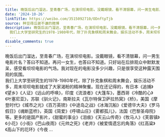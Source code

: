 ```yaml
---
title: 晚饭后出门溜达，至青春广场，在演坝坝电影。没戴眼镜，看不清银幕，问一男生电影片名？答曰不知道。再问一女生，也答曰不知道。只好站在后排观众中默默发呆，感...
date: '2024-10-26'
linkTitle: https://weibo.com/3515092710/ODnftpTjb
source: 种豆得瓜谢不谦的微博
description: 晚饭后出门溜达，至青春广场，在演坝坝电影。没戴眼镜，看不清银幕，问一男生电影片名？答曰不知道。再问一女生，也答曰不知道。只好站在后排观众中默默发呆，感受看坝坝电影的气场。我对现在的电影没多少兴趣，只是很享受这种露天围观的氛围。<br>
  我们上大学至研究生的1978-1980年代，除了扑克象棋和周末舞会，娱乐活动不多，周末坝坝电影就成了大家渴盼的精神聚餐。现在还记得的，有日本《追捕》《望乡》《人证》《远山的呼唤》，印度《流浪者》《大篷车》，墨西哥《冷酷的心》《叶塞尼亚》，苏联《驯火记》，南斯拉夫《瓦尔特保卫萨拉热窝》《桥》，美国《摩登时代》《城市之光》《百万英镑》《中途岛之战》《冰海沉船》《爱德华大夫》《罗马假日》《魂断蓝桥》，英国《简爱》《呼啸山庄》《雾都孤儿》，法国《巴黎圣母院》等。更多的是国产影片，《甜蜜的事业》《泪痕》《天云山传奇》《牧马人》《芙蓉镇》《小花》《小街》《巴山夜雨》《元帅之死》《老井》《被爱情遗忘的角落》《红高粱》《高山下的花环》《今夜
  ...
disable_comments: true
---
```

晚饭后出门溜达，至青春广场，在演坝坝电影。没戴眼镜，看不清银幕，问一男生电影片名？答曰不知道。再问一女生，也答曰不知道。只好站在后排观众中默默发呆，感受看坝坝电影的气场。我对现在的电影没多少兴趣，只是很享受这种露天围观的氛围。<br> 我们上大学至研究生的1978-1980年代，除了扑克象棋和周末舞会，娱乐活动不多，周末坝坝电影就成了大家渴盼的精神聚餐。现在还记得的，有日本《追捕》《望乡》《人证》《远山的呼唤》，印度《流浪者》《大篷车》，墨西哥《冷酷的心》《叶塞尼亚》，苏联《驯火记》，南斯拉夫《瓦尔特保卫萨拉热窝》《桥》，美国《摩登时代》《城市之光》《百万英镑》《中途岛之战》《冰海沉船》《爱德华大夫》《罗马假日》《魂断蓝桥》，英国《简爱》《呼啸山庄》《雾都孤儿》，法国《巴黎圣母院》等。更多的是国产影片，《甜蜜的事业》《泪痕》《天云山传奇》《牧马人》《芙蓉镇》《小花》《小街》《巴山夜雨》《元帅之死》《老井》《被爱情遗忘的角落》《红高粱》《高山下的花环》《今夜 ...